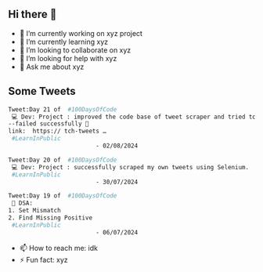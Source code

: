 ## Hi there 👋

- 🔭 I’m currently working on xyz project
- 🌱 I’m currently learning xyz 
- 👯 I’m looking to collaborate on xyz
- 🤔 I’m looking for help with xyz
- 💬 Ask me about xyz

<!-- TWEETS -->

## Some Tweets

```bash
Tweet:Day 21 of  #100DaysOfCode 
 💻 Dev: Project : improved the code base of tweet scraper and tried to automate it with github actions
--failed successfully 🥲 
link:  https:// tch-tweets … 
 #LearnInPublic
						 - 02/08/2024
```
```bash
Tweet:Day 20 of  #100DaysOfCode 
 💻 Dev: Project : successfully scraped my own tweets using Selenium. 
 #LearnInPublic
						 - 30/07/2024
```
```bash
Tweet:Day 19 of  #100DaysOfCode 
 🧠 DSA:             
1. Set Mismatch   
2. Find Missing Positive
 #LearnInPublic
						 - 06/07/2024
```
<!-- /TWEETS -->

- 📫 How to reach me: idk
- ⚡ Fun fact: xyz